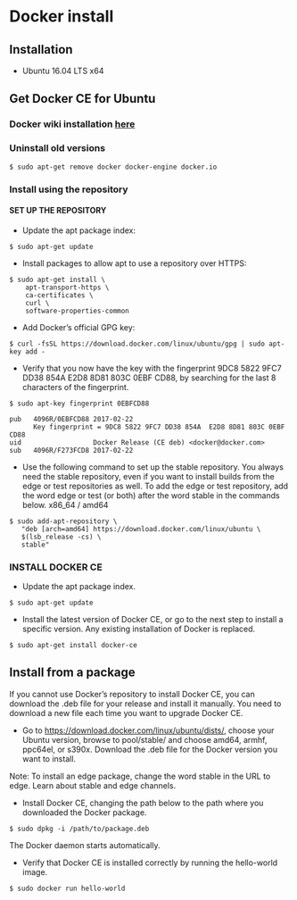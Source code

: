 # Docker install

## Installation

* Ubuntu 16.04 LTS x64

## Get Docker CE for Ubuntu 

### Docker wiki installation [here](https://docs.docker.com/install/linux/docker-ce/ubuntu/#install-using-the-repository)

### Uninstall old versions

```
$ sudo apt-get remove docker docker-engine docker.io
```

### Install using the repository

#### SET UP THE REPOSITORY

* Update the apt package index:

```
$ sudo apt-get update
```

* Install packages to allow apt to use a repository over HTTPS:

```
$ sudo apt-get install \
    apt-transport-https \
    ca-certificates \
    curl \
    software-properties-common
```

* Add Docker’s official GPG key:

```
$ curl -fsSL https://download.docker.com/linux/ubuntu/gpg | sudo apt-key add -
```

* Verify that you now have the key with the fingerprint 9DC8 5822 9FC7 DD38 854A E2D8 8D81 803C 0EBF CD88, by searching for the last 8 characters of the fingerprint.

```
$ sudo apt-key fingerprint 0EBFCD88

pub   4096R/0EBFCD88 2017-02-22
      Key fingerprint = 9DC8 5822 9FC7 DD38 854A  E2D8 8D81 803C 0EBF CD88
uid                  Docker Release (CE deb) <docker@docker.com>
sub   4096R/F273FCD8 2017-02-22
```

* Use the following command to set up the stable repository. You always need the stable repository, even if you want to install builds from the edge or test repositories as well. To add the edge or test repository, add the word edge or test (or both) after the word stable in the commands below.
x86_64 / amd64

```
$ sudo add-apt-repository \
   "deb [arch=amd64] https://download.docker.com/linux/ubuntu \
   $(lsb_release -cs) \
   stable"
```

### INSTALL DOCKER CE
* Update the apt package index.

```
$ sudo apt-get update
```

* Install the latest version of Docker CE, or go to the next step to install a specific version. Any existing installation of Docker is replaced.

```
$ sudo apt-get install docker-ce
```

## Install from a package

If you cannot use Docker’s repository to install Docker CE, you can download the .deb file for your release and install it manually. You need to download a new file each time you want to upgrade Docker CE.

 * Go to https://download.docker.com/linux/ubuntu/dists/, choose your Ubuntu version, browse to pool/stable/ and choose amd64, armhf, ppc64el, or s390x. Download the .deb file for the Docker version you want to install.

Note: To install an edge package, change the word stable in the URL to edge. Learn about stable and edge channels.

* Install Docker CE, changing the path below to the path where you downloaded the Docker package.

```
$ sudo dpkg -i /path/to/package.deb
```

The Docker daemon starts automatically.

* Verify that Docker CE is installed correctly by running the hello-world image.

```
$ sudo docker run hello-world
```